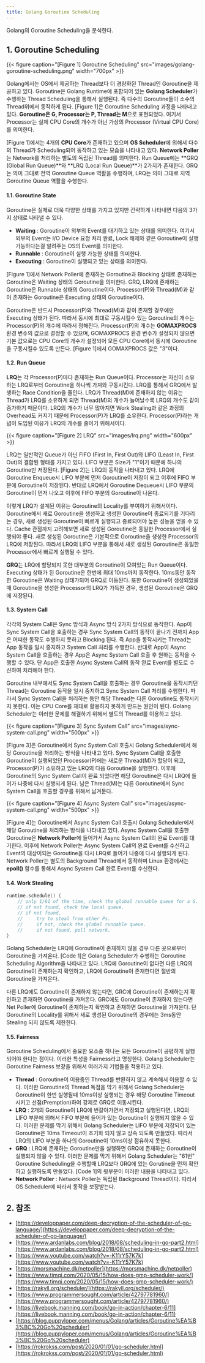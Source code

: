 ```yaml
---
title: Golang Goroutine Scheduling
---
```


Golang의 Goroutine Scheduling을 분석한다.

## 1. Goroutine Scheduling

{{< figure caption="[Figure 1] Goroutine Scheduling" src="images/golang-goroutine-scheduling.png" width="700px" >}}

Golang에서는 OS에서 제공하는 Thread보다 더 경량화된 Thread인 Goroutine을 제공하고 있다. Goroutine은 Golang Runtime에 포함되어 있는 **Golang Scheduler**가 수행하는 Thread Scheduling을 통해서 실행된다. 즉 다수의 Goroutine들이 소수의 Thread위에서 동작하게 된다. [Figure 1]은 Goroutine Scheduling 과정을 나타내고 있다. **Goroutine은 G, Processor는 P, Thread는 M**으로 표현되었다. 여기서 Processor는 실제 CPU Core의 개수가 아닌 가상의 Processor (Virtual CPU Core)를 의미한다.

[Figure 1]에서는 4개의 **CPU Core**가 존재하고 있으며 **OS Scheduler**에 의해서 다수의 Thread가 Scheduling되어 동작하고 있는 모습을 나타내고 있다. **Network Poller**는 Network를 처리하는 별도의 독립된 Thread를 의미한다. Run Queue에는 **GRQ (Global Run Queue)**와 **LRQ (Local Run Queue)**가 2가지가 존재한다. GRQ는 의미 그대로 전역 Goroutine Queue 역활을 수행하며, LRQ는 의미 그대로 지역 Goroutine Queue 역활을 수행한다.

#### 1.1. Goroutine State

Goroutine은 실제로 더욱 다양한 상태를 가지고 있지만 간략하게 나타내면 다음의 3가지 상태로 나타낼 수 있다.

* **Waiting** : Goroutine이 외부의 Event를 대기하고 있는 상태를 의미한다. 여기서 외부의 Event는 I/O Device 요청 처리 완료, Lock 해제와 같은 Goroutine이 실행 가능하다는걸 알려주는 OS의 Event를 의미한다.
* **Runnable** : Goroutine이 실행 가능한 상태를 의미한다.
* **Executing** : Goroutine이 실행되고 있는 상태를 의미한다.

[Figure 1]에서 Network Poller에 존재하는 Goroutine과 Blocking 상태로 존재하는 Goroutine은 Waiting 상태의 Goroutine을 의미한다. GRQ, LRQ에 존재하는 Goroutine은 Runnable 상태의 Goroutine이다. Processor(P)와 Thread(M)과 같이 존재하는 Goroutine은 Executing 상태의 Goroutine이다.

Goroutine은 반드시 Processor(P)와 Thread(M)과 같이 존재할 경우에만 Executing 상태가 된다. 따라서 동시에 최대로 구동시킬수 있는 Goroutine의 개수는 Processor(P)의 개수에 따라서 정해진다. Processor(P)의 개수는 **GOMAXPROCS** 환경 변수의 값으로 결정할 수 있으며, GOMAXPROCS 환경 변수가 설정되지 않으면 기본 값으로는 CPU Core의 개수가 설정되어 모든 CPU Core에서 동시에 Goroutine을 구동시킬수 있도록 만든다. [Figure 1]에서 GOMAXPROCS 값은 "3"이다.

#### 1.2. Run Queue

**LRQ**는 각 Processor(P)마다 존재하는 Run Queue이다. Processor는 자신이 소유하는 LRQ로부터 Goroutine을 하나씩 가져와 구동시킨다. LRQ를 통해서 GRQ에서 발생하는 Race Condition을 줄인다. LRQ가 Thread(M)에 존재하지 않는 이유는 Thread가 LRQ를 소유하게 되면 Thread(M)의 개수가 늘어날수록 LRQ의 개수도 같이 증가하기 때문이다. LRQ의 개수가 너무 많아지면 Work Stealing과 같은 과정의 Overhead도 커지기 때문에 Processor(P)가 LRQ를 소유한다. Processor(P)라는 개념이 도입된 이유가 LRQ의 개수를 줄이기 위해서이다.

{{< figure caption="[Figure 2] LRQ" src="images/lrq.png" width="600px" >}}

LRQ는 일반적인 Queue가 아닌 FIFO (First In, First Out)와 LIFO (Least In, First Out)의 결합된 형태를 가지고 있다. LIFO 부분은 Size가 "1"이기 때문에 하나의 Goroutine만 저장된다. [Figure 2]는 LRQ의 동작을 나타내고 있다. LRQ에 Goroutine Enqueue시 LIFO 부분에 먼저 Goroutine이 저장이 되고 이후에 FIFO 부분에 Goroutine이 저장된다. 반대로 LRQ에서 Goroutine Dequeue시 LIFO 부분의 Goroutine이 먼저 나오고 이후에 FIFO 부분의 Goroutine이 나온다.

이렇게 LRQ가 설계된 이유는 Goroutine의 Locality를 부여하기 위해서이다. Goroutine에서 새로 Goroutine을 생성하고 생성한 Goroutine이 종료되기를 기다리는 경우, 새로 생성된 Goroutine이 빠르게 실행되고 종료되어야 높은 성능을 얻을 수 있다. Cache 관점까지 고려해보면 새로 생성된 Goroutine은 동일한 Processor에서 실행되야 좋다. 새로 생성된 Goroutine은 기본적으로 Goroutine을 생성한 Processor의 LRQ에 저장된다. 따라서 LRQ의 LIFO 부분을 통해서 새로 생성된 Goroutine은 동일한 Processor에서 빠르게 실행될 수 있다.

**GRQ**는 LRQ에 할당되지 못한 대부분의 Goroutine이 모여있는 Run Queue이다. Executing 상태가 된 Goroutine은 한번에 최대 10ms까지 동작한다. 10ms동안 동작한 Goroutine은 Waiting 상태가되어 GRQ로 이동된다. 또한 Goroutine이 생성되었을때 Goroutine을 생성한 Processor의 LRQ가 가득찬 경우, 생성된 Goroutine은 GRQ에 저장된다.

#### 1.3. System Call

각각의 System Call은 Sync 방식과 Async 방식 2가지 방식으로 동작한다. App이 Sync System Call을 호출하는 경우 Sync System Call의 동작이 끝나기 전까지 App은 어떠한 동작도 수행하지 못하고 Blocking 된다. 즉 App을 동작시키는 Thread는 App 동작을 일시 중지하고 System Call 처리를 수행한다. 반대로 App이 Async System Call을 호출하는 경우 App은 Async System Call 호출 후 원하는 동작을 수행할 수 있다. 단 App은 호출한 Async System Call의 동작 완료 Event를 별도로 수신하여 처리해야 한다.

Goroutine 내부에서도 Sync System Call을 호출하는 경우 Goroutine을 동작시키던 Thread는 Goroutine 동작을 일시 중지하고 Sync System Call 처리를 수행한다. 따라서 Sync System Call을 처리하는 동안 해당 Thread는 다른 Goroutine도 동작시키지 못한다. 이는 CPU Core를 재대로 활용하지 못하게 만드는 원인이 된다. Golang Scheduler는 이러한 문제를 해결하기 위해서 별도의 Thread를 이용하고 있다.

{{< figure caption="[Figure 3] Sync System Call" src="images/sync-system-call.png" width="500px" >}}

[Figure 3]은 Goroutine에서 Sync System Call 호출시 Golang Scheduler에서 해당 Goroutine을 처리하는 방식을 나타내고 있다. Sync System Call을 호출한 Goroutine이 실행되었던 Processor(P)에는 새로운 Thread(M)가 할당이 되고, Processor(P)가 소유하고 있는 LRQ의 다음 Goroutine을 실행한다. 이후에 Goroutine의 Sync System Call이 완료 되었다면 해당 Goroutine은 다시 LRQ에 들어가 나중에 다시 실행되게 된다. 남은 Thread(M)는 다른 Goroutine에서 Sync System Call을 호출할 경우를 위해서 남겨둔다.

{{< figure caption="[Figure 4] Async System Call" src="images/async-system-call.png" width="500px" >}}

[Figure 4]는 Goroutine에서 Async System Call 호출시 Golang Scheduler에서 해당 Goroutine을 처리하는 방식을 나타내고 있다. Async System Call을 호출한 Goroutine은 **Network Poller**에 들어가서 Async System Call의 완료 Event를 대기한다. 이후에 Network Poller는 Async System Call의 완료 Event를 수신하고 Event의 대상이되는 Goroutine을 다시 LRQ로 들어가 나중에 다시 실행되게 된다. Network Poller는 별도의 Background Thread에서 동작하며 Linux 환경에서는 **epoll()** 함수를 통해서 Async System Call 완료 Event를 수신한다.

#### 1.4. Work Stealing

```cpp {caption="[Code 1] Goroutine Scheduling Algorithm", linenos=table}
runtime.schedule() {
    // only 1/61 of the time, check the global runnable queue for a G.
    // if not found, check the local queue.
    // if not found,
    //     try to steal from other Ps.
    //     if not, check the global runnable queue.
    //     if not found, poll network.
}
```

Golang Scheduler는 LRQ에 Goroutine이 존재하지 않을 경우 다른 곳으로부터 Goroutine을 가져온다. [Code 1]은 Golang Scheduler가 수행하는 Goroutine Scheduling Algorithm을 나타내고 있다. LRQ에 Goroutine이 없다면 다른 LRQ의 Goroutine이 존재하는지 확인하고, LRQ에 Goroutine이 존재한다면 절반의 Goroutine을 가져온다.

다른 LRQ에도 Goroutine이 존재하지 않는다면, GRC에 Goroutine이 존재하는지 확인하고 존재하면 Goroutine을 가져온다. GRC에도 Goroutine이 존재하지 않는다면 Net Poller에 Goroutine이 존재하는지 확인하고 존재하면 Goroutine을 가져온다. 단 Goroutine의 Locality를 위해서 새로 생성된 Goroutine의 경우에는 3ms동안 Stealing 되지 않도록 제한한다.

#### 1.5. Fairness

Goroutine Scheduling에서 중요한 요소중 하나는 모든 Goroutine이 공평하게 실행되어야 한다는 점이다. 이러한 특성을 Fairness라고 명칭한다. Golang Scheduler는 Goroutine Fairness 보장을 위해서 여러가지 기법들을 적용하고 있다.

* **Thread** : Goroutine이 이용중인 Thread를 반환하지 않고 계속해서 이용할 수 있다. 이러한 Goroutine의 Thread 독점을 막기 위해서 Golang Scheduler는 Goroutine이 한번 실행될때 10ms이상 실행되는 경우 해당 Goroutine Timeout 시키고 선점(Premption)하여 강제로 GRQ로 이동시킨다.
* **LRQ** : 2개의 Goroutine이 LRQ에 번갈아가면서 저장되고 실행된다면, LRQ의 LIFO 부분에 의해서 FIFO 부분에 들어가 있는 Goroutine이 실행되지 않을 수 있다. 이러한 문제를 막기 위해서 Golang Scheduler는 LIFO 부분에 저장되어 있는 Goroutine은 10ms Timeout이 초기화 되지 않고 상속 되도록 만들었다. 따라서 LRQ의 LIFO 부분을 하나의 Goroutine이 10ms이상 점유하지 못한다.
* **GRQ** : LRQ에 존재하는 Goroutine만을 실행하면 GRQ에 존재하는 Goroutine이 실행되지 않을 수 있다. 이러한 문제를 막기 위해서 Golang Scheduler는 "61번" Goroutine Scheduling을 수행할때 LRQ보다 GRQ에 있는 Gorutine을 먼저 확인하고 실행하도록 만들었다. [Code 1]의 윗부분이 이러한 내용을 나타내고 있다.
* **Network Poller** : Network Poller는 독립된 Background Thread이다. 따라서 OS Scheduler에 따라서 동작을 보장받는다.

## 2. 참조

* [https://developpaper.com/deep-decryption-of-the-scheduler-of-go-language/](https://developpaper.com/deep-decryption-of-the-scheduler-of-go-language/)
* [https://www.ardanlabs.com/blog/2018/08/scheduling-in-go-part2.html](https://www.ardanlabs.com/blog/2018/08/scheduling-in-go-part2.html)
* [https://www.youtube.com/watch?v=-K11rY57K7k](https://www.youtube.com/watch?v=-K11rY57K7k)
* [https://morsmachine.dk/netpoller](https://morsmachine.dk/netpoller)
* [https://www.timqi.com/2020/05/15/how-does-gmp-scheduler-work/](https://www.timqi.com/2020/05/15/how-does-gmp-scheduler-work/)
* [https://rakyll.org/scheduler/](https://rakyll.org/scheduler/)
* [https://www.programmersought.com/article/42797781960/](https://www.programmersought.com/article/42797781960/)
* [https://livebook.manning.com/book/go-in-action/chapter-6/11](https://livebook.manning.com/book/go-in-action/chapter-6/11)
* [https://blog.puppyloper.com/menus/Golang/articles/Goroutine%EA%B3%BC%20Go%20scheduler](https://blog.puppyloper.com/menus/Golang/articles/Goroutine%EA%B3%BC%20Go%20scheduler)
* [https://rokrokss.com/post/2020/01/01/go-scheduler.html](https://rokrokss.com/post/2020/01/01/go-scheduler.html)
